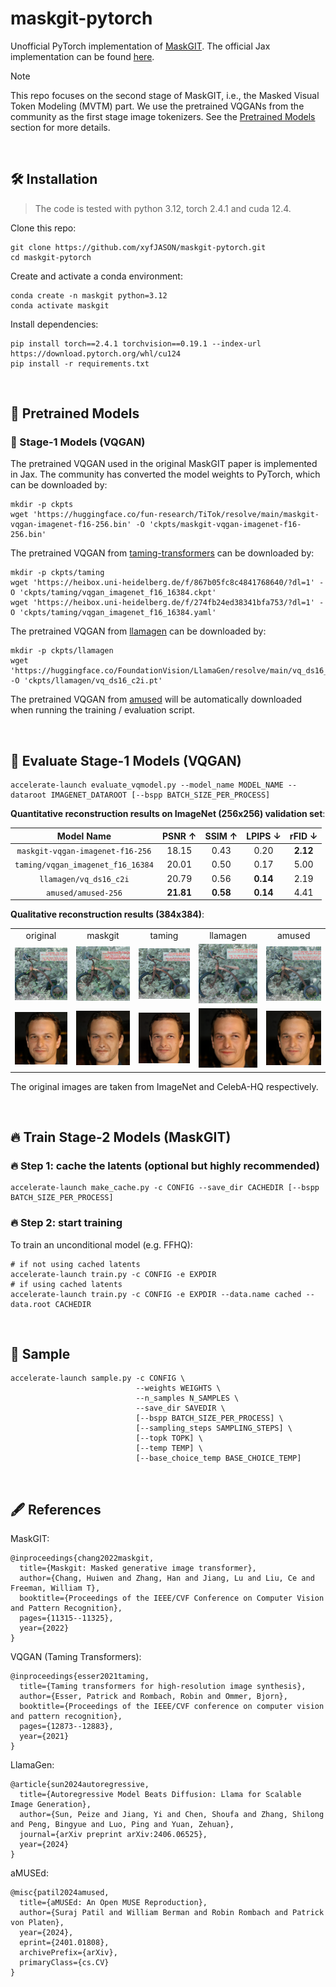 # maskgit-pytorch

Unofficial PyTorch implementation of [MaskGIT](http://arxiv.org/abs/2202.04200). The official Jax implementation can be found [here](https://github.com/google-research/maskgit).

> [!NOTE]
> This repo focuses on the second stage of MaskGIT, i.e., the Masked Visual Token Modeling (MVTM) part.
> We use the pretrained VQGANs from the community as the first stage image tokenizers.
> See the [Pretrained Models](#-pretrained-models) section for more details.

<br/>



## 🛠️ Installation

> The code is tested with python 3.12, torch 2.4.1 and cuda 12.4.

Clone this repo:

```shell
git clone https://github.com/xyfJASON/maskgit-pytorch.git
cd maskgit-pytorch
```

Create and activate a conda environment:

```shell
conda create -n maskgit python=3.12
conda activate maskgit
```

Install dependencies:

```shell
pip install torch==2.4.1 torchvision==0.19.1 --index-url https://download.pytorch.org/whl/cu124
pip install -r requirements.txt
```

<br/>



## 🤖️ Pretrained Models

### 🤖️ Stage-1 Models (VQGAN)

The pretrained VQGAN used in the original MaskGIT paper is implemented in Jax. The community has converted the model weights to PyTorch, which can be downloaded by:

```shell
mkdir -p ckpts
wget 'https://huggingface.co/fun-research/TiTok/resolve/main/maskgit-vqgan-imagenet-f16-256.bin' -O 'ckpts/maskgit-vqgan-imagenet-f16-256.bin'
```

The pretrained VQGAN from [taming-transformers](https://github.com/CompVis/taming-transformers) can be downloaded by:

```shell
mkdir -p ckpts/taming
wget 'https://heibox.uni-heidelberg.de/f/867b05fc8c4841768640/?dl=1' -O 'ckpts/taming/vqgan_imagenet_f16_16384.ckpt'
wget 'https://heibox.uni-heidelberg.de/f/274fb24ed38341bfa753/?dl=1' -O 'ckpts/taming/vqgan_imagenet_f16_16384.yaml'
```

The pretrained VQGAN from [llamagen](https://github.com/FoundationVision/LlamaGen) can be downloaded by:

```shell
mkdir -p ckpts/llamagen
wget 'https://huggingface.co/FoundationVision/LlamaGen/resolve/main/vq_ds16_c2i.pt' -O 'ckpts/llamagen/vq_ds16_c2i.pt'
```

The pretrained VQGAN from [amused](https://huggingface.co/amused/amused-256) will be automatically downloaded when running the training / evaluation script.

<br/>



## 🚀 Evaluate Stage-1 Models (VQGAN)

```shell
accelerate-launch evaluate_vqmodel.py --model_name MODEL_NAME --dataroot IMAGENET_DATAROOT [--bspp BATCH_SIZE_PER_PROCESS]
```

**Quantitative reconstruction results on ImageNet (256x256) validation set**:

|              Model Name               |  PSNR ↑   |  SSIM ↑  | LPIPS ↓  |  rFID ↓  |
|:-------------------------------------:|:---------:|:--------:|:--------:|:--------:|
|   `maskgit-vqgan-imagenet-f16-256`    |   18.15   |   0.43   |   0.20   | **2.12** |
|   `taming/vqgan_imagenet_f16_16384`   |   20.01   |   0.50   |   0.17   |   5.00   |
|        `llamagen/vq_ds16_c2i`         |   20.79   |   0.56   | **0.14** |   2.19   |
|          `amused/amused-256`          | **21.81** | **0.58** | **0.14** |   4.41   |

**Qualitative reconstruction results (384x384)**:

<table>
<tr>
    <td align="center">original</td>
    <td align="center">maskgit</td>
    <td align="center">taming</td>
    <td align="center">llamagen</td>
    <td align="center">amused</td>
</tr>
<tr>
    <td width="12%"><img src="/assets/test_img_3.png" alt="" /></td>
    <td width="12%"><img src="./assets/test_img_3_maskgit.png" alt="" /></td>
    <td width="12%"><img src="./assets/test_img_3_taming.png" alt="" /></td>
    <td width="12%"><img src="./assets/test_img_3_llamagen.png" alt="" /></td>
    <td width="12%"><img src="./assets/test_img_3_amused.png" alt="" /></td>
</tr>
<tr>
    <td width="12%"><img src="/assets/test_img_2.png" alt="" /></td>
    <td width="12%"><img src="./assets/test_img_2_maskgit.png" alt="" /></td>
    <td width="12%"><img src="./assets/test_img_2_taming.png" alt="" /></td>
    <td width="12%"><img src="./assets/test_img_2_llamagen.png" alt="" /></td>
    <td width="12%"><img src="./assets/test_img_2_amused.png" alt="" /></td>
</tr>
</table>

The original images are taken from ImageNet and CelebA-HQ respectively.

<br/>



## 🔥 Train Stage-2 Models (MaskGIT)

### 🔥  Step 1: cache the latents (optional but highly recommended)

```shell
accelerate-launch make_cache.py -c CONFIG --save_dir CACHEDIR [--bspp BATCH_SIZE_PER_PROCESS]
```

### 🔥  Step 2: start training

To train an unconditional model (e.g. FFHQ):

```shell
# if not using cached latents
accelerate-launch train.py -c CONFIG -e EXPDIR
# if using cached latents
accelerate-launch train.py -c CONFIG -e EXPDIR --data.name cached --data.root CACHEDIR
```

<br/>



## 🎨 Sample

```shell
accelerate-launch sample.py -c CONFIG \
                            --weights WEIGHTS \
                            --n_samples N_SAMPLES \
                            --save_dir SAVEDIR \
                            [--bspp BATCH_SIZE_PER_PROCESS] \
                            [--sampling_steps SAMPLING_STEPS] \
                            [--topk TOPK] \
                            [--temp TEMP] \
                            [--base_choice_temp BASE_CHOICE_TEMP]
```

<br/>



## 🖋️ References

MaskGIT:

```
@inproceedings{chang2022maskgit,
  title={Maskgit: Masked generative image transformer},
  author={Chang, Huiwen and Zhang, Han and Jiang, Lu and Liu, Ce and Freeman, William T},
  booktitle={Proceedings of the IEEE/CVF Conference on Computer Vision and Pattern Recognition},
  pages={11315--11325},
  year={2022}
}
```

VQGAN (Taming Transformers):

```
@inproceedings{esser2021taming,
  title={Taming transformers for high-resolution image synthesis},
  author={Esser, Patrick and Rombach, Robin and Ommer, Bjorn},
  booktitle={Proceedings of the IEEE/CVF conference on computer vision and pattern recognition},
  pages={12873--12883},
  year={2021}
}
```

LlamaGen:

```
@article{sun2024autoregressive,
  title={Autoregressive Model Beats Diffusion: Llama for Scalable Image Generation},
  author={Sun, Peize and Jiang, Yi and Chen, Shoufa and Zhang, Shilong and Peng, Bingyue and Luo, Ping and Yuan, Zehuan},
  journal={arXiv preprint arXiv:2406.06525},
  year={2024}
}
```

aMUSEd:

```
@misc{patil2024amused,
  title={aMUSEd: An Open MUSE Reproduction}, 
  author={Suraj Patil and William Berman and Robin Rombach and Patrick von Platen},
  year={2024},
  eprint={2401.01808},
  archivePrefix={arXiv},
  primaryClass={cs.CV}
}
```
